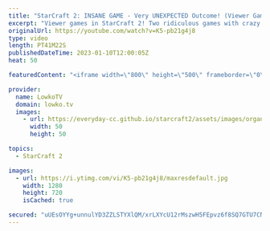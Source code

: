 ```yaml
---
title: "StarCraft 2: INSANE GAME - Very UNEXPECTED Outcome! (Viewer Games)"
excerpt: "Viewer games in StarCraft 2! Two ridiculous games with crazy strategies... If you have a great game of StarCraft 2 you would like me to cast, you can send it to replays@lowko.tv.  00:00 The pacifist Terran 20:46 An unexpected outcome  Support my work: https://patreon.com/lowkotv Lowko Merch: https://lowko.shop"
originalUrl: https://youtube.com/watch?v=K5-pb21g4j8
type: video
length: PT41M22S
publishedDateTime: 2023-01-10T12:00:05Z
heat: 50

featuredContent: "<iframe width=\"800\" height=\"500\" frameborder=\"0\" src=\"https://www.youtube.com/embed/K5-pb21g4j8\" allow=\"accelerometer; autoplay; encrypted-media; gyroscope; picture-in-picture\" allowfullscreen></iframe>"

provider:
  name: LowkoTV
  domain: lowko.tv
  images:
    - url: https://everyday-cc.github.io/starcraft2/assets/images/organizations/lowko.tv-50x50.jpg
      width: 50
      height: 50

topics:
  - StarCraft 2

images:
  - url: https://i.ytimg.com/vi/K5-pb21g4j8/maxresdefault.jpg
    width: 1280
    height: 720
    isCached: true

secured: "uUEsOYYg+unnulYD3ZZLSTYXlQM/xrLXYcU12rMszwH5FEpvz6f8SQ7GTU7CNGtQhrOucAZpLH8WprUcCK0QzC4IaZTVZAmclNQEk0l4NtiGyVy27utYB2nMjW0KIhPNBR6sCNRimhm66smeHW84rVL2/SNRC1hCYQqsrccQRtA1dmFD7Fh7AmRq1mjrsVOfa97W+z5jWAZV8rDWJy9WY1RRYY3oABhO5GQqlVLp3IOhalagfZpRT8OGn7Tmg0BflcTE/bzfSPRDe9PK2mypykVBZhrSI2OKWDbm+/abWY3e+l1FilBxegbo2+uRHa6HGsq7V2bOiKnJW+spHDD919o+20qYuU2PR9zPJPaxXwvKJ4mzY+uV+ZYL15Nna1mVLF6hJJT8AzlSBTrAjj05LSYv/flob4pBR8d3iI5uUcI=;VmlXHwopLV88PBww03cM7Q=="
---
```


